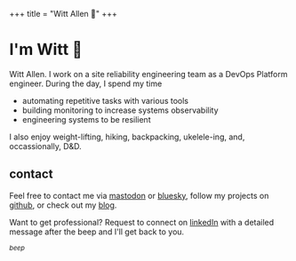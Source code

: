 +++
title = "Witt Allen 💾"
+++

# I'm Witt 💾

Witt Allen. I work on a site reliability engineering team as a DevOps Platform engineer. During the day, I spend my time
- automating repetitive tasks with various tools
- building monitoring to increase systems observability
- engineering systems to be resilient

I also enjoy weight-lifting, hiking, backpacking, ukelele-ing, and, occassionally, D&D.

## contact
Feel free to contact me via <a rel="me" href="https://tty0.social/@witt" target="_blank">mastodon</a> or <a rel="me" href="https://bsky.app/profile/witt.likes.systems" target="_blank">bluesky</a>, follow my projects on <a rel="me" href="https://github.com/Wittionary" target="_blank">github</a>, or check out my <a alt="admittedly sparse" href="https://leftie.io" target="_blank">blog</a>.


Want to get professional? Request to connect on <a href="https://www.linkedin.com/in/witt-allen/" target="_blank">linkedIn</a>
with a detailed message after the beep and I'll get back to you.

<small><em>*beep*</em></small>
